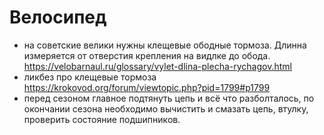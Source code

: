 # Велосипед


* на советские велики нужны клещевые ободные тормоза. Длинна измеряется от отверстия крепления на видлке до обода. https://velobarnaul.ru/glossary/vylet-dlina-plecha-rychagov.html
* ликбез про клещевые тормоза https://krokovod.org/forum/viewtopic.php?pid=1799#p1799
* перед сезоном главное подтянуть цепь и всё что разболталось, по окончании сезона необходимо вычистить и смазать цепь, втулку, проверить состояние подшипников.